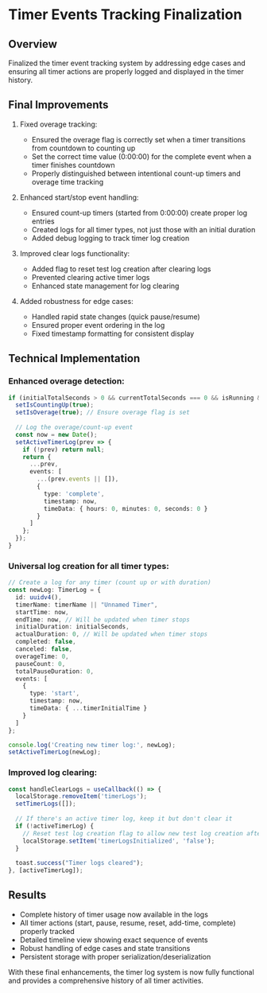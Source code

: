 # Timer Events Tracking Finalization

## Overview
Finalized the timer event tracking system by addressing edge cases and ensuring all timer actions are properly logged and displayed in the timer history.

## Final Improvements

1. Fixed overage tracking:
   - Ensured the overage flag is correctly set when a timer transitions from countdown to counting up
   - Set the correct time value (0:00:00) for the complete event when a timer finishes countdown
   - Properly distinguished between intentional count-up timers and overage time tracking

2. Enhanced start/stop event handling:
   - Ensured count-up timers (started from 0:00:00) create proper log entries
   - Created logs for all timer types, not just those with an initial duration
   - Added debug logging to track timer log creation

3. Improved clear logs functionality:
   - Added flag to reset test log creation after clearing logs
   - Prevented clearing active timer logs
   - Enhanced state management for log clearing

4. Added robustness for edge cases:
   - Handled rapid state changes (quick pause/resume)
   - Ensured proper event ordering in the log
   - Fixed timestamp formatting for consistent display

## Technical Implementation

### Enhanced overage detection:
```typescript
if (initialTotalSeconds > 0 && currentTotalSeconds === 0 && isRunning && activeTimerLog) {
  setIsCountingUp(true);
  setIsOverage(true); // Ensure overage flag is set
  
  // Log the overage/count-up event
  const now = new Date();
  setActiveTimerLog(prev => {
    if (!prev) return null;
    return {
      ...prev,
      events: [
        ...(prev.events || []),
        {
          type: 'complete',
          timestamp: now,
          timeData: { hours: 0, minutes: 0, seconds: 0 }
        }
      ]
    };
  });
}
```

### Universal log creation for all timer types:
```typescript
// Create a log for any timer (count up or with duration)
const newLog: TimerLog = {
  id: uuidv4(),
  timerName: timerName || "Unnamed Timer",
  startTime: now,
  endTime: now, // Will be updated when timer stops
  initialDuration: initialSeconds,
  actualDuration: 0, // Will be updated when timer stops
  completed: false,
  canceled: false,
  overageTime: 0,
  pauseCount: 0,
  totalPauseDuration: 0,
  events: [
    {
      type: 'start',
      timestamp: now,
      timeData: { ...timerInitialTime }
    }
  ]
};

console.log('Creating new timer log:', newLog);
setActiveTimerLog(newLog);
```

### Improved log clearing:
```typescript
const handleClearLogs = useCallback(() => {
  localStorage.removeItem('timerLogs');
  setTimerLogs([]);
  
  // If there's an active timer log, keep it but don't clear it
  if (!activeTimerLog) {
    // Reset test log creation flag to allow new test log creation after clearing
    localStorage.setItem('timerLogsInitialized', 'false');
  }
  
  toast.success("Timer logs cleared");
}, [activeTimerLog]);
```

## Results
- Complete history of timer usage now available in the logs
- All timer actions (start, pause, resume, reset, add-time, complete) properly tracked
- Detailed timeline view showing exact sequence of events
- Robust handling of edge cases and state transitions
- Persistent storage with proper serialization/deserialization

With these final enhancements, the timer log system is now fully functional and provides a comprehensive history of all timer activities. 